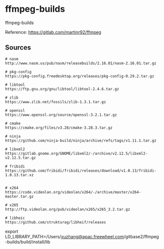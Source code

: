 # ffmpeg-builds
ffmpeg-builds

Reference:
https://gitlab.com/martinr92/ffmpeg


## Sources
```
# nasm
http://www.nasm.us/pub/nasm/releasebuilds/2.16.01/nasm-2.16.01.tar.gz

# pkg-config
https://pkg-config.freedesktop.org/releases/pkg-config-0.29.2.tar.gz 

# libtool
https://ftp.gnu.org/gnu/libtool/libtool-2.4.6.tar.gz

# zlib 
https://www.zlib.net/fossils/zlib-1.3.1.tar.gz

# openssl
https://www.openssl.org/source/openssl-3.2.1.tar.gz

# cmake
https://cmake.org/files/v3.28/cmake-3.28.3.tar.gz

# ninja
https://github.com/ninja-build/ninja/archive/refs/tags/v1.11.1.tar.gz

# libxml2 
https://gitlab.gnome.org/GNOME/libxml2/-/archive/v2.12.5/libxml2-v2.12.5.tar.gz

# fribidi 
https://github.com/fribidi/fribidi/releases/download/v1.0.13/fribidi-1.0.13.tar.xz


# x264
https://code.videolan.org/videolan/x264/-/archive/master/x264-master.tar.gz

# x265
http://ftp.videolan.org/pub/videolan/x265/x265_3.2.tar.gz

# libheic
https://github.com/strukturag/libheif/releases
```


export LD_LIBRARY_PATH=/Users/xuzhang@apac.freewheel.com/gitbase2/ffmpeg-builds/build/install/lib
